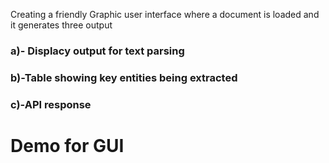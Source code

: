 Creating a friendly Graphic user interface where a document is loaded and it generates three output

### a)- Displacy output for text parsing
### b)-Table showing key entities being extracted 
### c)-API response 

# Demo for GUI
